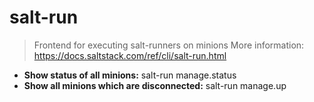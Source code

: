 # salt-run
> Frontend for executing salt-runners on minions
> More information: <https://docs.saltstack.com/ref/cli/salt-run.html>
- **Show status of all minions:**
salt-run manage.status
- **Show all minions which are disconnected:**
salt-run manage.up
